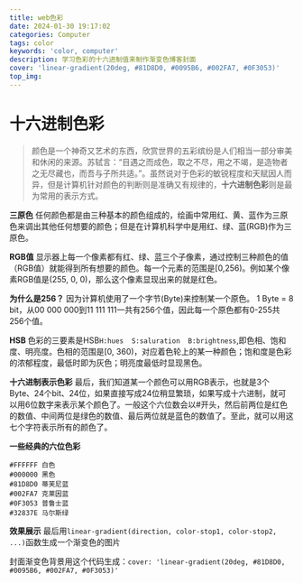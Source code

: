 ```yaml
---
title: web色彩
date: 2024-01-30 19:17:02
categories: Computer
tags: color
keywords: 'color, computer'
description: 学习色彩的十六进制值来制作渐变色博客封面
cover: 'linear-gradient(20deg, #81D8D0, #0095B6, #002FA7, #0F3053)'
top_img:
---
```


# 十六进制色彩

> 颜色是一个神奇又艺术的东西，欣赏世界的五彩缤纷是人们相当一部分审美和休闲的来源。苏轼言：“目遇之而成色，取之不尽，用之不竭，是造物者之无尽藏也，而吾与子所共适。”。虽然说对于色彩的敏锐程度和天赋因人而异，但是计算机针对颜色的判断则是准确又有规律的，**十六进制色彩**则是最为常用的表示方式。

**三原色**
任何颜色都是由三种基本的颜色组成的，绘画中常用红、黄、蓝作为三原色来调出其他任何想要的颜色；但是在计算机科学中是用红、绿、蓝(RGB)作为三原色。

**RGB值**
显示器上每一个像素都有红、绿、蓝三个子像素，通过控制三种颜色的值（RGB值）就能得到所有想要的颜色。每一个元素的范围是[0,256)。例如某个像素RGB值是(255, 0, 0)，那么这个像素显现出来的就是红色。

**为什么是256？**
因为计算机使用了一个字节(Byte)来控制某一个原色。 1 Byte = 8 bit，从00 000 000到11 111 111一共有256个值，因此每一个原色都有0-255共256个值。

**HSB**
色彩的三要素是HSB``H:hues  S:saluration  B:brightness``,即色相、饱和度、明亮度。色相的范围是[0, 360)，对应着色轮上的某一种颜色；饱和度是色彩的浓郁程度，最低时即为灰色；明亮度最低时显现黑色。

**十六进制表示色彩**
最后，我们知道某一个颜色可以用RGB表示，也就是3个Byte、24个bit、24位，如果直接写成24位稍显繁琐，如果写成十六进制，就可以用6位数字来表示某个颜色了。一般这个六位数会以#开头，然后前两位是红色的数值、中间两位是绿色的数值、最后两位就是蓝色的数值了。至此，就可以用这七个字符表示所有的颜色了。

**一些经典的六位色彩**
```plain
#FFFFFF 白色
#000000 黑色
#81D8D0 蒂芙尼蓝
#002FA7 克莱因蓝
#0F3053 普鲁士蓝
#32837E 马尔斯绿
```

**效果展示**
最后用``linear-gradient(direction, color-stop1, color-stop2, ...)``函数生成一个渐变色的图片

封面渐变色背景用这个代码生成：``cover: 'linear-gradient(20deg, #81D8D0, #0095B6, #002FA7, #0F3053)'``


